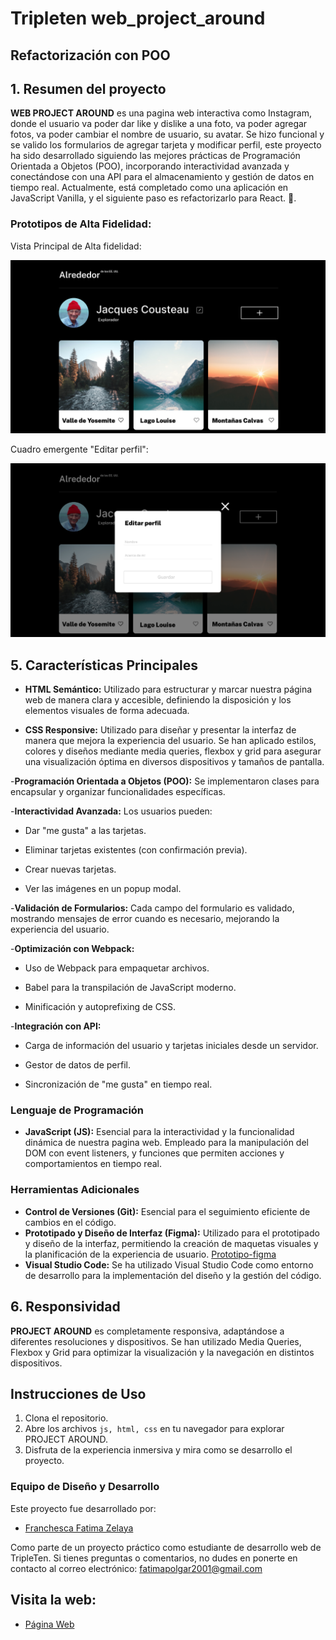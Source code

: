 # Tripleten web_project_around

## Refactorización con POO

## 1. Resumen del proyecto

**WEB PROJECT AROUND** es una pagina web interactiva como Instagram, donde el usuario va poder dar like y dislike a una foto, va poder agregar fotos, va poder cambiar el nombre de usuario, su avatar. Se hizo funcional y se valido los formularios de agregar tarjeta y modificar perfil, este proyecto ha sido desarrollado siguiendo las mejores prácticas de Programación Orientada a Objetos (POO), incorporando interactividad avanzada y conectándose con una API para el almacenamiento y gestión de datos en tiempo real. Actualmente, está completado como una aplicación en JavaScript Vanilla, y el siguiente paso es refactorizarlo para React. 💪.

### Prototipos de Alta Fidelidad:

Vista Principal de Alta fidelidad:

![aquí](./images/Image.png)

Cuadro emergente "Editar perfil":

![aquí](./images/emergente.png)

## 5. Características Principales

- **HTML Semántico:** Utilizado para estructurar y marcar nuestra página web de manera clara y accesible, definiendo la disposición y los elementos visuales de forma adecuada.

- **CSS Responsive:** Utilizado para diseñar y presentar la interfaz de manera que mejora la experiencia del usuario. Se han aplicado estilos, colores y diseños mediante media queries, flexbox y grid para asegurar una visualización óptima en diversos dispositivos y tamaños de pantalla.

-**Programación Orientada a Objetos (POO):** Se implementaron clases para encapsular y organizar funcionalidades específicas.

-**Interactividad Avanzada:** Los usuarios pueden:

- Dar "me gusta" a las tarjetas.

- Eliminar tarjetas existentes (con confirmación previa).

- Crear nuevas tarjetas.

- Ver las imágenes en un popup modal.

-**Validación de Formularios:** Cada campo del formulario es validado, mostrando mensajes de error cuando es necesario, mejorando la experiencia del usuario.

-**Optimización con Webpack:**

- Uso de Webpack para empaquetar archivos.

- Babel para la transpilación de JavaScript moderno.

- Minificación y autoprefixing de CSS.

-**Integración con API:**

- Carga de información del usuario y tarjetas iniciales desde un servidor.

- Gestor de datos de perfil.

- Sincronización de "me gusta" en tiempo real.

### Lenguaje de Programación

- **JavaScript (JS):** Esencial para la interactividad y la funcionalidad dinámica de nuestra pagina web. Empleado para la manipulación del DOM con event listeners, y funciones que permiten acciones y comportamientos en tiempo real.

### Herramientas Adicionales

- **Control de Versiones (Git):** Esencial para el seguimiento eficiente de cambios en el código.
- **Prototipado y Diseño de Interfaz (Figma):** Utilizado para el prototipado y diseño de la interfaz, permitiendo la creación de maquetas visuales y la planificación de la experiencia de usuario. [Prototipo-figma](https://www.figma.com/design/7y3qT82qkZjXO7xvdzJ4pA/Sprint-12-Around-US-ES?node-id=0-1&node-type=canvas&t=CDOIzTkreRq4iYhd-0)
- **Visual Studio Code:** Se ha utilizado Visual Studio Code como entorno de desarrollo para la implementación del diseño y la gestión del código.

## 6. Responsividad

**PROJECT AROUND** es completamente responsiva, adaptándose a diferentes resoluciones y dispositivos. Se han utilizado Media Queries, Flexbox y Grid para optimizar la visualización y la navegación en distintos dispositivos.

## Instrucciones de Uso

1. Clona el repositorio.
2. Abre los archivos `js, html, css` en tu navegador para explorar PROJECT AROUND.
3. Disfruta de la experiencia inmersiva y mira como se desarrollo el proyecto.

### Equipo de Diseño y Desarrollo

Este proyecto fue desarrollado por:

- [Franchesca Fatima Zelaya](https://github.com/FranchescaF)

Como parte de un proyecto práctico como estudiante de desarrollo web de TripleTen. Si tienes preguntas o comentarios, no dudes en ponerte en contacto al correo electrónico: fatimapolgar2001@gmail.com

## Visita la web:

- [Página Web](https://franchescaf.github.io/web_project_around/)
